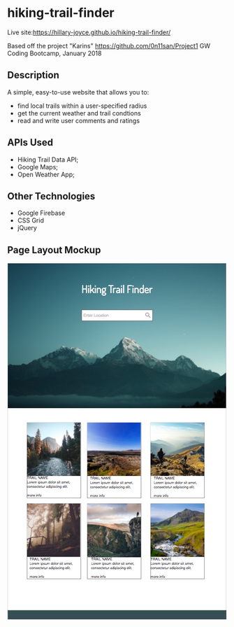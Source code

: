 # hiking-trail-finder
Live site:https://hillary-joyce.github.io/hiking-trail-finder/

Based off the project "Karins" https://github.com/0n11san/Project1
GW Coding Bootcamp, January 2018

## Description
A simple, easy-to-use website that allows you to:
- find local trails within a user-specified radius
- get the current weather and trail condtions
- read and write user comments and ratings

## APIs Used

- Hiking Trail Data API;
- Google Maps;
- Open Weather App;

## Other Technologies
- Google Firebase
- CSS Grid
- jQuery

## Page Layout Mockup
![Mock-up Image](assets/images/mockup.jpg?raw=true "Title")
